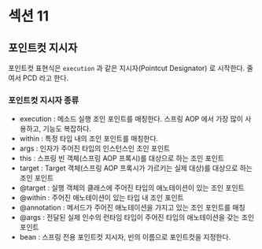 # 섹션 11

## 포인트컷 지시자
포인트컷 표현식은 `execution` 과 같은 지시자(Pointcut Designator) 로 시작한다. 줄여서 PCD 라고 한다.

### 포인트컷 지시자 종류
* execution : 메소드 실행 조인 포인트를 매칭한다. 스프링 AOP 에서 가장 많이 사용하고, 기능도 복잡하다. 
* within : 특정 타입 내의 조인 포인트를 매칭한다. 
* args : 인자가 주어진 타입의 인스턴스인 조인 포인트 
* this : 스프링 빈 객체(스프링 AOP 프록시)를 대상으로 하는 조인 포인트 
* target : Target 객체(스프링 AOP 프록시가 가르키는 실제 대상)를 대상으로 하는 조인 포인트 
* @target : 실행 객체의 클래스에 주어진 타입의 애노테이션이 있는 조인 포인트 
* @within : 주어진 애노테이션이 있는 타입 내 조인 포인트 
* @annotation : 메서드가 주어진 애노테이션을 가지고 있는 조인 포인트를 매칭 
* @args : 전달된 실제 인수의 런타임 타입이 주어진 타입의 애노테이션을 갖는 조인 포인트 
* bean : 스프링 전용 포인트컷 지시자, 빈의 이름으로 포인트컷을 지정한다.